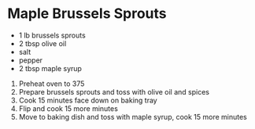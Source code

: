# Maple Brussels Sprouts

* 1 lb brussels sprouts
* 2 tbsp olive oil
* salt
* pepper
* 2 tbsp maple syrup

1. Preheat oven to 375
1. Prepare brussels sprouts and toss with olive oil and spices
1. Cook 15 minutes face down on baking tray
1. Flip and cook 15 more minutes
1. Move to baking dish and toss with maple syrup, cook 15 more minutes
